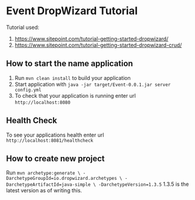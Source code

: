 # Event DropWizard Tutorial

Tutorial used:
1. https://www.sitepoint.com/tutorial-getting-started-dropwizard/
1. https://www.sitepoint.com/tutorial-getting-started-dropwizard-crud/

How to start the name application
---

1. Run `mvn clean install` to build your application
1. Start application with `java -jar target/Event-0.0.1.jar server config.yml`
1. To check that your application is running enter url `http://localhost:8080`

Health Check
---

To see your applications health enter url `http://localhost:8081/healthcheck`

How to create new project
---
Run ```mvn archetype:generate \
               -DarchetypeGroupId=io.dropwizard.archetypes \
               -DarchetypeArtifactId=java-simple \
               -DarchetypeVersion=1.3.5```
1.3.5 is the latest version as of writing this.

